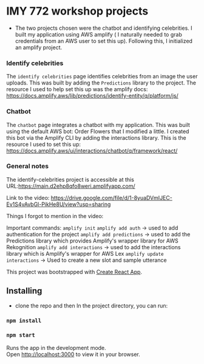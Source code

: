 # IMY 772 workshop projects

- The two projects chosen were the chatbot and identifying celebrities. I built my application using AWS amplify ( I naturally needed to grab credentials from an AWS user to set this up). Following this, I initialized an amplify project. 

### Identify celebrities

The `identify celebrities` page identifies celebrities from an image the user uploads. This was built by adding the `Predictions` library to the project. 
The resource I used to help set this up was the amplify docs:  https://docs.amplify.aws/lib/predictions/identify-entity/q/platform/js/

### Chatbot

The `chatbot` page integrates a chatbot with my application. This was built using the default AWS bot: Order Flowers that I modified a little. I created this bot via the Amplify CLI by adding the interactions library. 
This is the resource I used to set this up: https://docs.amplify.aws/ui/interactions/chatbot/q/framework/react/

### General notes 

The identify-celebrities project is accessible at this URL:https://main.d2ehp8qfo8weri.amplifyapp.com/

Link to the video: https://drive.google.com/file/d/1-8yuaDVmIJEC-Ev1S4vAvbGl-PikHe8U/view?usp=sharing

Things I forgot to mention in the video: 

Important commands: 
`amplify init`
`amplify add auth` -> used to add authentication for the project
`amplify add predictions` -> used to add the Predictions library which provides Amplify's wrapper library for AWS Rekognition
`amplify add interactions` -> used to add the interactions library which is Amplify's wrapper for AWS Lex
`amplify update interactions` -> Used to create a new slot and sample utterance 

This project was bootstrapped with [Create React App](https://github.com/facebook/create-react-app).

## Installing

- clone the repo and then
  In the project directory, you can run:

### `npm install`

### `npm start`

Runs the app in the development mode.\
Open [http://localhost:3000](http://localhost:3000) to view it in your browser.
